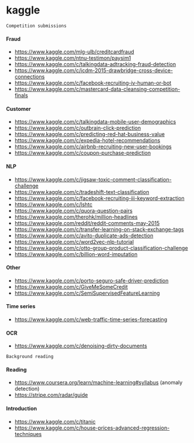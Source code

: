 # kaggle

```
Competition submissions
```

#### Fraud

* https://www.kaggle.com/mlg-ulb/creditcardfraud
* https://www.kaggle.com/ntnu-testimon/paysim1
* https://www.kaggle.com/c/talkingdata-adtracking-fraud-detection
* https://www.kaggle.com/c/icdm-2015-drawbridge-cross-device-connections
* https://www.kaggle.com/c/facebook-recruiting-iv-human-or-bot
* https://www.kaggle.com/c/mastercard-data-cleansing-competition-finals

#### Customer
* https://www.kaggle.com/c/talkingdata-mobile-user-demographics
* https://www.kaggle.com/c/outbrain-click-prediction
* https://www.kaggle.com/c/predicting-red-hat-business-value
* https://www.kaggle.com/c/expedia-hotel-recommendations
* https://www.kaggle.com/c/airbnb-recruiting-new-user-bookings
* https://www.kaggle.com/c/coupon-purchase-prediction

#### NLP
* https://www.kaggle.com/c/jigsaw-toxic-comment-classification-challenge
* https://www.kaggle.com/c/tradeshift-text-classification
* https://www.kaggle.com/c/facebook-recruiting-iii-keyword-extraction
* https://www.kaggle.com/c/lshtc
* https://www.kaggle.com/c/quora-question-pairs
* https://www.kaggle.com/therohk/million-headlines
* https://www.kaggle.com/reddit/reddit-comments-may-2015
* https://www.kaggle.com/c/transfer-learning-on-stack-exchange-tags
* https://www.kaggle.com/c/avito-duplicate-ads-detection
* https://www.kaggle.com/c/word2vec-nlp-tutorial
* https://www.kaggle.com/c/otto-group-product-classification-challenge
* https://www.kaggle.com/c/billion-word-imputation

#### Other
* https://www.kaggle.com/c/porto-seguro-safe-driver-prediction
* https://www.kaggle.com/c/GiveMeSomeCredit
* https://www.kaggle.com/c/SemiSupervisedFeatureLearning

#### Time series
* https://www.kaggle.com/c/web-traffic-time-series-forecasting

#### OCR
* https://www.kaggle.com/c/denoising-dirty-documents


```
Background reading
```

#### Reading
* https://www.coursera.org/learn/machine-learning#syllabus (anomaly detection)
* https://stripe.com/radar/guide

#### Introduction
* https://www.kaggle.com/c/titanic
* https://www.kaggle.com/c/house-prices-advanced-regression-techniques

